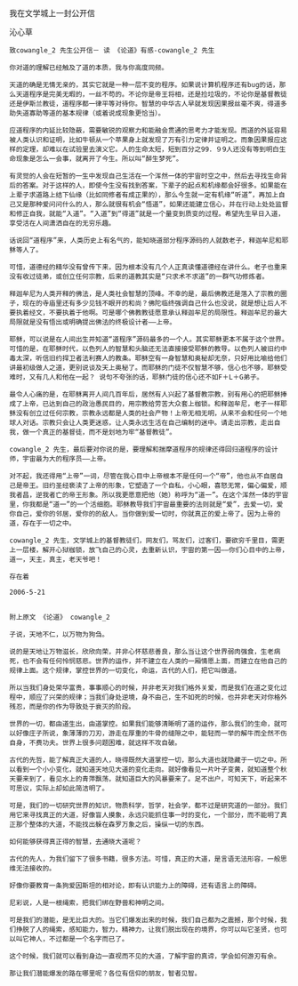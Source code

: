 我在文学城上一封公开信

沁心草 


    致cowangle_2 先生公开信－ 读 《论道》有感-cowangle_2 先生

    你对道的理解已经触及了道的本质，我与你高度同频。

    天道的确是无情无亲的，其实它就是一种一层不变的程序。如果说计算机程序还有bug的话，那么天道程序是完美无暇的，一丝不苟的。不论你是帝王将相，还是捡垃圾的，不论你是基督教徒还是伊斯兰教徒，道程序都一律平等对待你。智慧的中华古人早就发现因果报丝毫不爽，得道多助失道寡助等道的基本规律（或着说成现象更恰当）。

    应道程序的内延比较隐蔽，需要敏锐的观察力和能融会贯通的思考力才能发现。而道的外延容易被人类认识和证明，比如牛顿从一个苹果身上就发现了万有引力定律并证明之。而象因果报应这样的定理，却难以在试验里去演义它。人的生命太短，短到百分之99．９9人还没有等到明白生命现象是怎么一会事，就离开了今生。所以叫“醉生梦死”。

    有灵觉的人会在短暂的一生中发现自己生活在一个浑然一体的宇宙时空之中，然后去寻找生命背后的答案。对于这样的人，即使今生没有找到答案，下辈子的起点和机缘都会好很多。如果能在上辈子求道路上结下仙缘（比如同修者有成正果的），那么今生就一定有机缘“听道”，再加上自己又是那种爱问问什么的人，那么就很有机会“悟道”，如果还能建立信心，并在行动上处处监督和修正自我，就能“入道”。“入道”到“得道”就是一个量变到质变的过程。希望先生早日入道，享受活在人间潇洒自在的无穷乐趣。

    话说回“道程序”来，人类历史上有名气的，能知晓道部分程序源码的人就数老子，释迦牟尼和耶稣等人了。

    可惜，道德经的精华没有曾传下来，因为根本没有几个人正真读懂道德经在讲什么。老子也重来没有收过徒弟，或创立任何宗教，后来的道教其实是“只求术不求道”的一群气功修炼者。

    释迦牟尼为人类开释的佛法，是人类社会智慧的顶峰。不幸的是，最后佛教还是落入了宗教的圈子，现在的寺庙里还有多少见钱不眼开的和尚？佛陀临终强调自己什么也没说，就是想让后人不要执着经文，不要执着于他啊。可是哪个佛教教徒愿意承认释迦牟尼的局限性。释迦牟尼的最大局限就是没有悟出或明确提出佛法的终极设计者——上帝。

    耶稣，可以说是在人间出生并知道“道程序”源码最多的一个人。其实耶稣更本不属于这个世界。可惜的是，在耶稣时代，以色列人的智慧和头脑还无法直接接受耶稣的教导。以色列人被旧约中毒太深，听信旧约捍卫者法利赛人的教条。耶稣空有一身智慧和奥秘却无奈，只好用比喻给他们讲最初级做人之道，更别说谈及天上奥秘了。而耶稣的门徒不仅智慧不够，信心也不够，耶稣受难时，又有几人和他在一起？ 说句不夸张的话，耶稣门徒的信心还不如F＋L＋G弟子。

    最令人心痛的是，在耶稣离开人间几百年后，居然有人兴起了基督教宗教，别有用心的把耶稣捧成了上帝，已达到自己的政治愚民目的，用宗教给劳苦大众套上枷锁。和释迦牟尼，老子一样耶稣没有创立过任何宗教，宗教永远都是人类的社会产物！上帝无相无明，从来不会和任何一个地球人对话。宗教只会让人类更迷惑，让人类永远生活在自己编制的迷中。请走出宗教，走出自我，做一个真正的基督徒，而不是划地为牢“基督教徒”。

    cowangle_2 先生，最后要对你说的是，要理解和揣摩道程序的规律还得回归道程序的设计师，宇宙最为大的程序员——上帝。

    对不起，我还得用“上帝”一词，尽管在我心目中上帝根本不是任何一个“帝”，他也从不自居自己是帝王。旧约圣经亵渎了上帝的形象，它塑造了一个自私，小心眼，喜怒无常，偏心偏爱，顺我者昌，逆我者亡的帝王形象。所以我更愿意把他（她）称呼为“道一”。在这个浑然一体的宇宙里，你我都是“道一”的一个活细胞。耶稣教导我们宇宙最重要的法则就是“爱”，去爱一切，爱你自己，爱你的邻居，爱你的的敌人。当你做到爱一切时，你就真正的爱上帝了。因为上帝的道，存在于一切之中。

    cowangle_2 先生，文学城上的基督教徒们，网友们，骂友们，过客们，要欲穷千里目，需更上一层楼，解开心狱枷锁，放飞自己的心灵，去重新认识，宇宙的第一因——你们心目中的上帝，道一，天主，真主，老天爷吧！

    存在着

    2006-5-21


    附上原文 《论道》 cowangle_2

    子说，天地不仁，以万物为狗刍。

    说的是天地让万物滋长，欣欣向荣，并非心怀慈悲善良，那么当让这个世界弱肉强食，生老病死，也不会有任何怜悯慈悲。世界的运作，并不建立在人类的一厢情愿上面，而建立在他自己的规律上面。这个规律，掌控世界的一切变化，命运，古代的人们，把它叫做道。

    所以当我们身处荣华富贵，事事顺心的时候，并非老天对我们格外关爱，而是我们在道之变化过程中，顺应了兴荣的规律；当我们身处逆境，身不由己，生不如死的时候，也并非老天对你格外残忍，而是你的作为导致处于衰灭的阶段。

    世界的一切，都由道生出，由道掌控。如果我们能够清晰明了道的运作，那么我们的生命，就可以好像庄子所说，象薄薄的刀刃，游走在厚重的牛骨的缝隙之中，能轻而一举的解牛而全然不伤自身，不费功夫。世界上很多问题困难，就这样不攻自破。

    古代的先哲，能了解真正大道的人，晓得既然大道掌控一切，那么大道也就隐藏于一切之中。所以看到一个小小变化，就知道天地见大道的变化走向。就好像看见一片叶子变黄，就知道整个秋天要来到了，看见水上的青萍飘荡，就知道巨大的风暴要来了。足不出户，可知天下，听起来不可思议，实际上却如此简洁明了。

    可是，我们的一切研究世界的知识，物质科学，哲学，社会学，都不过是研究道的一部分。我们用它来寻找真正的大道，好像盲人摸象，永远只能抓住事一时的变化，一个部分，而不能明了真正那个整体的大道，不能找出躲在森罗万象之后，操纵一切的东西。

    如何能够获得真正得的智慧，去通晓大道呢？

    古代的先人，为我们留下了很多书籍，很多方法。可惜，真正的大道，是言语无法形容，一般思维无法接收的。

    好像你要教育一条狗爱因斯坦的相对论，即有认识能力上的障碍，还有语言上的障碍。

    尼彩说，人是一根绳索，把我们绑在野兽和神明之间。

    可是我们的潜能，是无比巨大的。当它们爆发出来的时候，我们自己都为之震撼，那个时候，我们挣脱了人的绳索，感知能力，智力，精神力，让我们脱出现在的境界，你可以叫它圣贤，也可以叫它神人，不过都是一个名字而已了。

    这个时候，我们就可以看到身边一直视而不见的大道，了解宇宙的真谛，学会如何游刃有余。

    那让我们潜能爆发的路在哪里呢？各位有信仰的朋友，智者见智。



